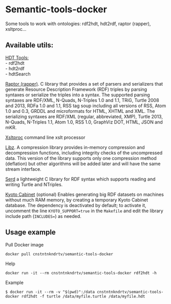# Semantic-tools-docker
Some tools to work with ontologies: rdf2hdt, hdt2rdf, raptor (rapper), xsltproc...

## Available utils:  
[HDT Tools:](https://github.com/rdfhdt/hdt-cpp "HDT Tools")  
    - rdf2hdt  
    - hdt2rdf  
    - hdtSearch  

[Raptor (rapper)](http://librdf.org/raptor/rapper.html "rapper"). C library that provides a set of parsers and serializers that generate Resource Description Framework (RDF) triples by parsing syntaxes or serialize the triples into a syntax. The supported parsing syntaxes are RDF/XML, N-Quads, N-Triples 1.0 and 1.1, TRiG, Turtle 2008 and 2013, RDFa 1.0 and 1.1, RSS tag soup including all versions of RSS, Atom 1.0 and 0.3, GRDDL and microformats for HTML, XHTML and XML. The serializing syntaxes are RDF/XML (regular, abbreviated, XMP), Turtle 2013, N-Quads, N-Triples 1.1, Atom 1.0, RSS 1.0, GraphViz DOT, HTML, JSON and mKR.
    
[Xsltproc](http://xmlsoft.org/XSLT/xsltproc.html 'xsltproc') command line xslt processor  

[Libz](http://www.zlib.net "libz"). A compression library provides in-memory compression and decompression functions, including integrity checks of the uncompressed data. This version of the library supports only one compression method (deflation) but other algorithms will be added later and will have the same stream interface.  

[Serd](http://drobilla.net/software/serd "Serd") a lightweight C library for RDF syntax which supports reading and writing Turtle and NTriples.  

[Kyoto Cabinet](http://fallabs.com/kyotocabinet/) (optional) Enables generating big RDF datasets on machines without much RAM memory, by creating a temporary Kyoto Cabinet database. The dependency is deactivated by default; to activate it, uncomment the line `KYOTO_SUPPORT=true` in the `Makefile` and edit the library include path (`INCLUDES=`) as needed.  

## Usage example

Pull Docker image  

    docker pull cnstntnkndrtv/semantic-tools-docker  

Help  

    docker run -it --rm cnstntnkndrtv/semantic-tools-docker rdf2hdt -h

Example  

    $ docker run -it --rm -v "$(pwd)":/data cnstntnkndrtv/semantic-tools-docker rdf2hdt -f turtle /data/myfile.turtle /data/myfile.hdt

